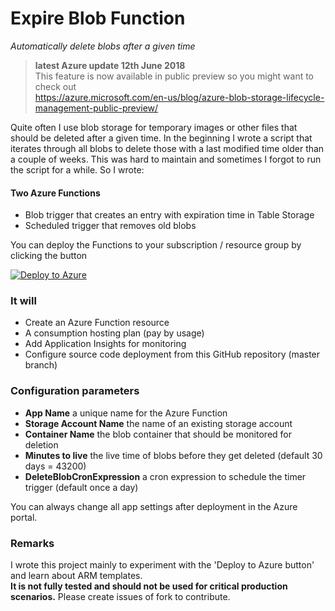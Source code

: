 # Expire Blob Function
*Automatically delete blobs after a given time*

> **latest Azure update 12th June 2018**  
> This feature is now available in public preview so you might want to check  out  
> https://azure.microsoft.com/en-us/blog/azure-blob-storage-lifecycle-management-public-preview/

Quite often I use blob storage for temporary images or other files that should be deleted after a given time.
In the beginning I wrote a script that iterates through all blobs to delete those with a last modified time older than a couple of weeks. 
This was hard to maintain and sometimes I forgot to run the script for a while. So I wrote:

#### Two Azure Functions

- Blob trigger that creates an entry with expiration time in Table Storage
- Scheduled trigger that removes old blobs

You can deploy the Functions to your subscription / resource group by clicking the button

[![Deploy to Azure](http://azuredeploy.net/deploybutton.png)](https://portal.azure.com/#create/Microsoft.Template/uri/https%3A%2F%2Fraw.githubusercontent.com%2Fnulllogicone%2FExpireBlobFunction%2Fmaster%2FExpireBlobFunctionTemplate%2Fazuredeploy.json)  

### It will
- Create an Azure Function resource
- A consumption hosting plan (pay by usage)
- Add Application Insights for monitoring
- Configure source code deployment from this GitHub repository (master branch)

### Configuration parameters
- **App Name** a unique name for the Azure Function
- **Storage Account Name** the name of an existing storage account
- **Container Name** the blob container that should be monitored for deletion
- **Minutes to live** the live time of blobs before they get deleted (default 30 days = 43200)
- **DeleteBlobCronExpression** a cron expression to schedule the timer trigger (default once a day)

You can always change all app settings after deployment in the Azure portal.

### Remarks
I wrote this project mainly to experiment with the 'Deploy to Azure button' and learn about ARM templates.  
**It is not fully tested and should not be used for critical production scenarios.** Please create issues of fork to contribute.





